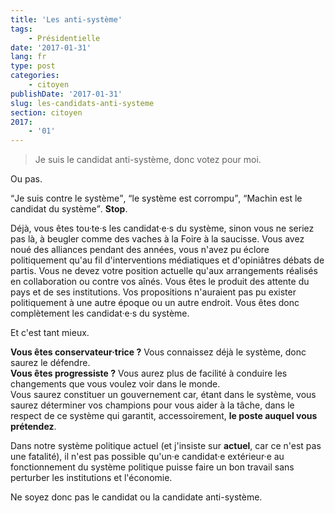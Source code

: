 ```yaml
---
title: 'Les anti-système'
tags:
    - Présidentielle
date: '2017-01-31'
lang: fr
type: post
categories:
    - citoyen
publishDate: '2017-01-31'
slug: les-candidats-anti-systeme
section: citoyen
2017:
    - '01'
---
```


> Je suis le candidat anti-système, donc votez pour moi.

Ou pas.

<!--more-->

<q>Je suis contre le système</q>, <q>le système est corrompu</q>, <q>Machin est le candidat du système</q>. **Stop**.

Déjà, vous êtes tou·te·s les candidat·e·s du système, sinon vous ne seriez pas là, à beugler comme des vaches à la Foire à la saucisse. Vous avez noué des alliances pendant des années, vous n'avez pu éclore politiquement qu'au fil d'interventions médiatiques et d'opiniâtres débats de partis. Vous ne devez votre position actuelle qu'aux arrangements réalisés en collaboration ou contre vos aînés. Vous êtes le produit des attente du pays et de ses institutions. Vos propositions n'auraient pas pu exister politiquement à une autre époque ou un autre endroit. Vous êtes donc complètement les candidat·e·s du système.

Et c'est tant mieux.

**Vous êtes conservateur·trice ?** Vous connaissez déjà le système, donc saurez le défendre.  
**Vous êtes progressiste ?** Vous aurez plus de facilité à conduire les changements que vous voulez voir dans le monde.  
Vous saurez constituer un gouvernement car, étant dans le système, vous saurez déterminer vos champions pour vous aider à la tâche, dans le respect de ce système qui garantit, accessoirement, **le poste auquel vous prétendez**.

Dans notre système politique actuel (et j'insiste sur **actuel**, car ce n'est pas une fatalité), il n'est pas possible qu'un·e candidat·e extérieur·e au fonctionnement du système politique puisse faire un bon travail sans perturber les institutions et l'économie.

Ne soyez donc pas le candidat ou la candidate anti-système.